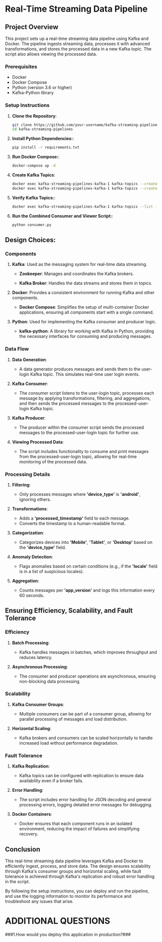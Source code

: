 # Real-Time Streaming Data Pipeline

## Project Overview

This project sets up a real-time streaming data pipeline using Kafka and Docker. The pipeline ingests streaming data, processes it with advanced transformations, and stores the processed data in a new Kafka topic. The script also allows viewing the processed data.

### Prerequisites

- Docker
- Docker Compose
- Python (version 3.6 or higher)
- Kafka-Python library

### Setup Instructions

1. **Clone the Repository**:

   ```bash
   git clone https://github.com/your-username/kafka-streaming-pipelines.git
   cd kafka-streaming-pipelines

2. **Install Python Dependencies:**:

   ```bash
   pip install -r requirements.txt

3. **Run Docker Compose:**:

   ```bash
   docker-compose up -d

4. **Create Kafka Topics**:

     ```bash
   docker exec kafka-streaming-pipelines-kafka-1 kafka-topics --create --topic user-login --bootstrap-server localhost:29092 --replication-factor 1 --partitions 1
   docker exec kafka-streaming-pipelines-kafka-1 kafka-topics --create --topic processed-user-login --bootstrap-server localhost:29092 --replication-factor 1 --partitions 1

5. **Verify Kafka Topics:**:

    ```bash
   docker exec kafka-streaming-pipelines-kafka-1 kafka-topics --list --bootstrap-server localhost:29092

6. **Run the Combined Consumer and Viewer Script:**:

   ```bash
   python consumer.py

## Design Choices:

### Components

1. **Kafka**: Used as the messaging system for real-time data streaming.

      * **Zookeeper**: Manages and coordinates the Kafka brokers.

      * **Kafka Broker**: Handles the data streams and stores them in topics.

2. **Docker**: Provides a consistent environment for running Kafka and other components.
   
      * **Docker Compose**: Simplifies the setup of multi-container Docker applications, ensuring all components start with a single command.

3. **Python**: Used for implementing the Kafka consumer and producer logic.

      * **kafka-python**: A library for working with Kafka in Python, providing the necessary interfaces for consuming and producing messages.


### Data Flow

1. **Data Generation**:

      * A data generator produces messages and sends them to the user-login Kafka topic. This simulates real-time user login events.

2. **Kafka Consumer**:

      * The consumer script listens to the user-login topic, processes each message by applying transformations, filtering, and aggregations, and then sends the processed messages to the processed-user-login Kafka topic.

3. **Kafka Producer**:

      * The producer within the consumer script sends the processed messages to the processed-user-login topic for further use.

4. **Viewing Processed Data**:

      * The script includes functionality to consume and print messages from the processed-user-login topic, allowing for real-time monitoring of the processed data.



### Processing Details

1. **Filtering**:

      * Only processes messages where **'device_type'** is **'android'**, ignoring others.

2. **Transformations**:

      * Adds a **'processed_timestamp'** field to each message.
      * Converts the timestamp to a human-readable format.

3. **Categorization**:

      * Categorizes devices into **'Mobile'**, **'Tablet'**, or **'Desktop'** based on the **'device_type'** field.


4. **Anomaly Detection**:

      * Flags anomalies based on certain conditions (e.g., if the **'locale'** field is in a list of suspicious locales).


5. **Aggregation**:

      * Counts messages per **'app_version'** and logs this information every 60 seconds.


## Ensuring Efficiency, Scalability, and Fault Tolerance


### Efficiency

1. **Batch Processing**:

      * Kafka handles messages in batches, which improves throughput and reduces latency.

2. **Asynchronous Processing**:

      * The consumer and producer operations are asynchronous, ensuring non-blocking data processing.

### Scalability

1. **Kafka Consumer Groups**:

      * Multiple consumers can be part of a consumer group, allowing for parallel processing of messages and load distribution.

2. **Horizontal Scaling**:

      * Kafka brokers and consumers can be scaled horizontally to handle increased load without performance degradation.


### Fault Tolerance

1. **Kafka Replication**:

      * Kafka topics can be configured with replication to ensure data availability even if a broker fails.

2. **Error Handling**:

      * The script includes error handling for JSON decoding and general processing errors, logging detailed error messages for debugging.

3. **Docker Containers**:

      * Docker ensures that each component runs in an isolated environment, reducing the impact of failures and simplifying recovery.


## Conclusion

This real-time streaming data pipeline leverages Kafka and Docker to efficiently ingest, process, and store data. The design ensures scalability through Kafka's consumer groups and horizontal scaling, while fault tolerance is achieved through Kafka's replication and robust error handling in the script.

By following the setup instructions, you can deploy and run the pipeline, and use the logging information to monitor its performance and troubleshoot any issues that arise.




# ADDITIONAL QUESTIONS

###1.How would you deploy this application in production?###

